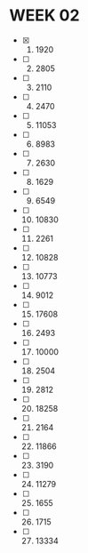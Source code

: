 # WEEK 02
- [x] 01. 1920
- [ ] 02. 2805
- [ ] 03. 2110
- [ ] 04. 2470
- [ ] 05. 11053
- [ ] 06. 8983
- [ ] 07. 2630
- [ ] 08. 1629
- [ ] 09. 6549
- [ ] 10. 10830
- [ ] 11. 2261
- [ ] 12. 10828
- [ ] 13. 10773
- [ ] 14. 9012
- [ ] 15. 17608
- [ ] 16. 2493
- [ ] 17. 10000
- [ ] 18. 2504
- [ ] 19. 2812
- [ ] 20. 18258
- [ ] 21. 2164
- [ ] 22. 11866
- [ ] 23. 3190
- [ ] 24. 11279
- [ ] 25. 1655
- [ ] 26. 1715
- [ ] 27. 13334
